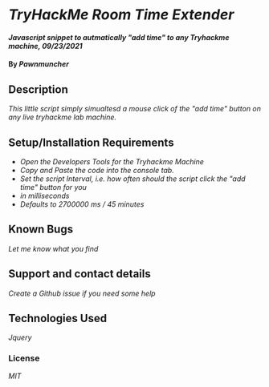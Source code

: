 # _TryHackMe Room Time Extender_

#### _Javascript snippet to autmatically "add time" to any Tryhackme machine, 09/23/2021_

#### By _**Pawnmuncher**_

## Description

_This little script simply simualtesd a mouse click of the "add time" button on any live tryhackme lab machine._

## Setup/Installation Requirements

* _Open the Developers Tools for the Tryhackme Machine_
* _Copy and Paste the code into the console tab._
* _Set the script Interval, i.e. how often should the script click the "add time" button for you_
* _in milliseconds_
* _Defaults to 2700000 ms / 45 minutes_

## Known Bugs

_Let me know what you find_

## Support and contact details

_Create a Github issue if you need some help_

## Technologies Used

_Jquery_

### License

*MIT*
